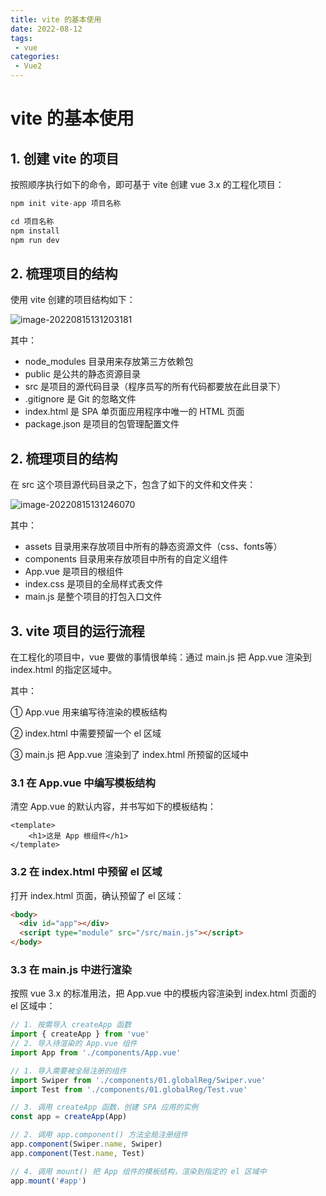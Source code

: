 ```yaml
---
title: vite 的基本使用
date: 2022-08-12
tags:
 - vue
categories:
 - Vue2
---
```


# vite 的基本使用

## 1. 创建 vite 的项目

按照顺序执行如下的命令，即可基于 vite 创建 vue 3.x 的工程化项目：

```js
npm init vite-app 项目名称

cd 项目名称
npm install
npm run dev
```

## 2. 梳理项目的结构

使用 vite 创建的项目结构如下：

![image-20220815131203181](https://img-blog.csdnimg.cn/8665fbc65f004971b180666c5767d855.png)

其中：

- node_modules 目录用来存放第三方依赖包
- public 是公共的静态资源目录
- src 是项目的源代码目录（程序员写的所有代码都要放在此目录下）
- .gitignore 是 Git 的忽略文件
- index.html 是 SPA 单页面应用程序中唯一的 HTML 页面
- package.json 是项目的包管理配置文件



## 2. 梳理项目的结构

在 src 这个项目源代码目录之下，包含了如下的文件和文件夹：

![image-20220815131246070](https://img-blog.csdnimg.cn/af6e5d92e8b24d84a9148ff90d29499c.png)

其中：

- assets 目录用来存放项目中所有的静态资源文件（css、fonts等）
- components 目录用来存放项目中所有的自定义组件
- App.vue 是项目的根组件
- index.css 是项目的全局样式表文件
- main.js 是整个项目的打包入口文件



## 3. vite 项目的运行流程

在工程化的项目中，vue 要做的事情很单纯：通过 main.js 把 App.vue 渲染到 index.html 的指定区域中。

其中：

① App.vue 用来编写待渲染的模板结构

② index.html 中需要预留一个 el 区域

③ main.js 把 App.vue 渲染到了 index.html 所预留的区域中



### **3.1 在 App.vue 中编写模板结构**

清空 App.vue 的默认内容，并书写如下的模板结构：

```vue
<template>
	<h1>这是 App 根组件</h1>
</template>
```

### **3.2 在 index.html 中预留 el 区域**

打开 index.html 页面，确认预留了 el 区域：

```html
<body>
  <div id="app"></div>
  <script type="module" src="/src/main.js"></script>
</body>
```

### **3.3 在 main.js 中进行渲染**

按照 vue 3.x 的标准用法，把 App.vue 中的模板内容渲染到 index.html 页面的 el 区域中：

```js
// 1. 按需导入 createApp 函数
import { createApp } from 'vue'
// 2. 导入待渲染的 App.vue 组件
import App from './components/App.vue'

// 1. 导入需要被全局注册的组件
import Swiper from './components/01.globalReg/Swiper.vue'
import Test from './components/01.globalReg/Test.vue'

// 3. 调用 createApp 函数，创建 SPA 应用的实例
const app = createApp(App)

// 2. 调用 app.component() 方法全局注册组件
app.component(Swiper.name, Swiper)
app.component(Test.name, Test)

// 4. 调用 mount() 把 App 组件的模板结构，渲染到指定的 el 区域中
app.mount('#app')

```

